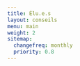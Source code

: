 ```yaml
---
title: Élu.e.s
layout: conseils
menu: main
weight: 2
sitemap:
  changefreq: monthly
  priority: 0.8
---
```

